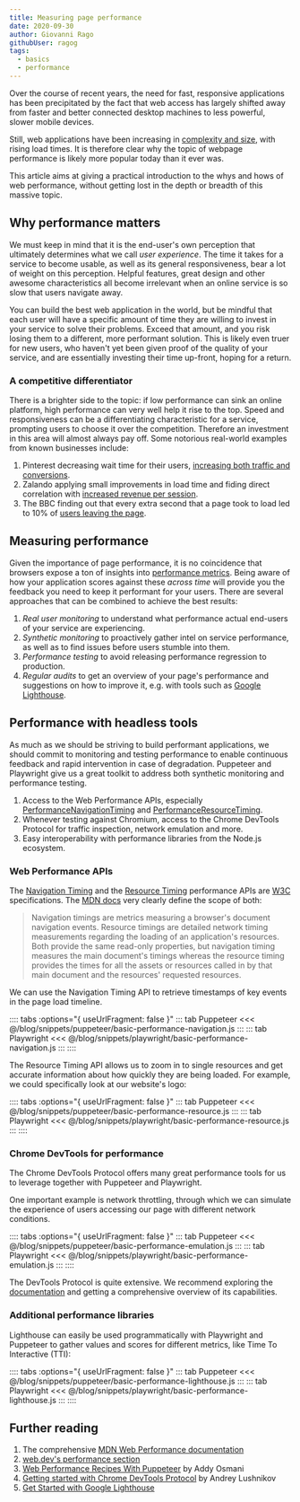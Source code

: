 ```yaml
---
title: Measuring page performance
date: 2020-09-30
author: Giovanni Rago
githubUser: ragog
tags: 
  - basics
  - performance
---
```


Over the course of recent years, the need for fast, responsive applications has been precipitated by the fact that web access has largely shifted away from faster and better connected desktop machines to less powerful, slower mobile devices. 

Still, web applications have been increasing in [complexity and size](https://httparchive.org/reports/page-weight), with rising load times. It is therefore clear why the topic of webpage performance is likely more popular today than it ever was.

This article aims at giving a practical introduction to the whys and hows of web performance, without getting lost in the depth or breadth of this massive topic.

<!-- more -->

## Why performance matters

We must keep in mind that it is the end-user's own perception that ultimately determines what we call _user experience_. The time it takes for a service to become usable, as well as its general responsiveness, bear a lot of weight on this perception. Helpful features, great design and other awesome characteristics all become irrelevant when an online service is so slow that users navigate away. 

You can build the best web application in the world, but be mindful that each user will have a specific amount of time they are willing to invest in your service to solve their problems. Exceed that amount, and you risk losing them to a different, more performant solution. This is likely even truer for new users, who haven't yet been given proof of the quality of your service, and are essentially investing their time up-front, hoping for a return.

### A competitive differentiator

There is a brighter side to the topic: if low performance can sink an online platform, high performance can very well help it rise to the top. Speed and responsiveness can be a differentiating characteristic for a service, prompting users to choose it over the competition. Therefore an investment in this area will almost always pay off. Some notorious real-world examples from known businesses include:

1. Pinterest decreasing wait time for their users, [increasing both traffic and conversions](https://medium.com/@Pinterest_Engineering/driving-user-growth-with-performance-improvements-cfc50dafadd7).
2. Zalando applying small improvements in load time and fiding direct correlation with [increased revenue per session](https://engineering.zalando.com/posts/2018/06/loading-time-matters.html).
3. The BBC finding out that every extra second that a page took to load led to 10% of [users leaving the page](https://www.creativebloq.com/features/how-the-bbc-builds-websites-that-scale).

## Measuring performance

Given the importance of page performance, it is no coincidence that browsers expose a ton of insights into [performance metrics](https://web.dev/metrics/). Being aware of how your application scores against these _across time_ will provide you the feedback you need to keep it performant for your users. There are several approaches that can be combined to achieve the best results:

1. _Real user monitoring_ to understand what performance actual end-users of your service are experiencing.
2. _Synthetic monitoring_ to proactively gather intel on service performance, as well as to find issues before users stumble into them.
3. _Performance testing_ to avoid releasing performance regression to production.
4. _Regular audits_ to get an overview of your page's performance and suggestions on how to improve it, e.g. with tools such as [Google Lighthouse](https://developers.google.com/web/tools/lighthouse).

## Performance with headless tools

As much as we should be striving to build performant applications, we should commit to monitoring and testing performance to enable continuous feedback and rapid intervention in case of degradation. Puppeteer and Playwright give us a great toolkit to address both synthetic monitoring and performance testing.

1. Access to the Web Performance APIs, especially [PerformanceNavigationTiming](https://developer.mozilla.org/en-US/docs/Web/API/PerformanceNavigationTiming) and [PerformanceResourceTiming](https://developer.mozilla.org/en-US/docs/Web/API/PerformanceResourceTiming).
2. Whenever testing against Chromium, access to the Chrome DevTools Protocol for traffic inspection, network emulation and more.
3. Easy interoperability with performance libraries from the Node.js ecosystem.

### Web Performance APIs

The [Navigation Timing](https://www.w3.org/TR/navigation-timing/) and the [Resource Timing](https://www.w3.org/TR/resource-timing-1/) performance APIs are [W3C](https://www.w3.org/) specifications. The [MDN docs](https://developer.mozilla.org/en-US/docs/Web/Performance/Navigation_and_resource_timings) very clearly define the scope of both:

> Navigation timings are metrics measuring a browser's document navigation events. Resource timings are detailed network timing measurements regarding the loading of an application's resources. Both provide the same read-only properties, but navigation timing measures the main document's timings whereas the resource timing provides the times for all the assets or resources called in by that main document and the resources' requested resources.

We can use the Navigation Timing API to retrieve timestamps of key events in the page load timeline. 

:::: tabs :options="{ useUrlFragment: false }"
::: tab Puppeteer 
<<< @/blog/snippets/puppeteer/basic-performance-navigation.js
:::
::: tab Playwright
<<< @/blog/snippets/playwright/basic-performance-navigation.js
:::
::::

The Resource Timing API allows us to zoom in to single resources and get accurate information about how quickly they are being loaded. For example, we could specifically look at our website's logo:

:::: tabs :options="{ useUrlFragment: false }"
::: tab Puppeteer 
<<< @/blog/snippets/puppeteer/basic-performance-resource.js
:::
::: tab Playwright
<<< @/blog/snippets/playwright/basic-performance-resource.js
:::
::::

### Chrome DevTools for performance

The Chrome DevTools Protocol offers many great performance tools for us to leverage together with Puppeteer and Playwright.

One important example is network throttling, through which we can simulate the experience of users accessing our page with different network conditions.

:::: tabs :options="{ useUrlFragment: false }"
::: tab Puppeteer 
<<< @/blog/snippets/puppeteer/basic-performance-emulation.js
:::
::: tab Playwright
<<< @/blog/snippets/playwright/basic-performance-emulation.js
:::
::::

The DevTools Protocol is quite extensive. We recommend exploring the [documentation](https://chromedevtools.github.io/devtools-protocol/) and getting a comprehensive overview of its capabilities.

### Additional performance libraries

Lighthouse can easily be used programmatically with Playwright and Puppeteer to gather values and scores for different metrics, like Time To Interactive (TTI):

:::: tabs :options="{ useUrlFragment: false }"
::: tab Puppeteer 
<<< @/blog/snippets/puppeteer/basic-performance-lighthouse.js
:::
::: tab Playwright
<<< @/blog/snippets/playwright/basic-performance-lighthouse.js
:::
::::

## Further reading
1. The comprehensive [MDN Web Performance documentation](https://developer.mozilla.org/en-US/docs/Web/Performance)
2. [web.dev's performance section](https://web.dev/learn/#performance)
3. [Web Performance Recipes With Puppeteer](https://addyosmani.com/blog/puppeteer-recipes/) by Addy Osmani
4. [Getting started with Chrome DevTools Protocol](https://github.com/aslushnikov/getting-started-with-cdp) by Andrey Lushnikov
5. [Get Started with Google Lighthouse](https://developers.google.com/web/tools/lighthouse#get-started)